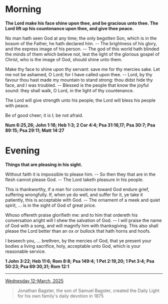 # Morning

**The Lord make his face shine upon thee, and be gracious unto thee. The Lord lift up his countenance upon thee, and give thee peace.**
 
No man hath seen God at any time; the only begotten Son, which is in the bosom of the Father, he hath declared him. -- The brightness of his glory, and the express image of his person. -- The god of this world hath blinded the minds of them which believe not, lest the light of the glorious gospel of Christ, who is the image of God, should shine unto them.
 
Make thy face to shine upon thy servant: save me for thy mercies sake. Let me not be ashamed, O Lord; for I have called upon thee. -- Lord, by thy favour thou hast made my mountain to stand strong: thou didst hide thy face, and I was troubled. -- Blessed is the people that know the joyful sound: they shall walk, O Lord, in the light of thy countenance.
 
The Lord will give strength unto his people; the Lord will bless his people with peace.
 
Be of good cheer; it is I; be not afraid.  

**Num 6:25,26; John 1:18; Heb 1:3; 2 Cor 4:4; Psa 31:16,17; Psa 30:7; Psa 89:15; Psa 29:11; Matt 14:27**

# Evening

**Things that are pleasing in his sight.**
 
Without faith it is impossible to please him. -- So then they that are in the flesh cannot please God. -- The Lord taketh pleasure in his people.
 
This is thankworthy, if a man for conscience toward God endure grief, suffering wrongfully. If, when ye do well, and suffer for it, ye take it patiently, this is acceptable with God. -- The ornament of a meek and quiet spirit, ... is in the sight of God of great price.
 
Whoso offereth praise glorifieth me: and to him that ordereth his conversation aright will I shew the salvation of God. -- I will praise the name of God with a song, and will magnify him with thanksgiving. This also shall please the Lord better than an ox or bullock that hath horns and hoofs.
 
I beseech you, ... brethren, by the mercies of God, that ye present your bodies a living sacrifice, holy, acceptable unto God, which is your reasonable service.  

**1 John 3:22; Heb 11:6; Rom 8:8; Psa 149:4; 1 Pet 2:19,20; 1 Pet 3:4; Psa 50:23; Psa 69:30,31; Rom 12:1**

---

[Wednesday 12-March, 2025](https://t.me/s/daily_light)

> Jonathan Bagster, the son of Samuel Bagster, created the Daily Light for his own family's daily devotion in 1875

